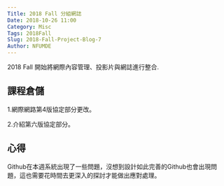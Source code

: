 ```yaml
---
Title: 2018 Fall 分組網誌
Date: 2018-10-26 11:00
Category: Misc
Tags: 2018Fall
Slug: 2018-Fall-Project-Blog-7
Author: NFUMDE
---
```


2018 Fall 開始將網際內容管理、投影片與網誌進行整合.

<!-- PELICAN_END_SUMMARY -->

課程倉儲
----

1.網際網路第4版協定部分更改。

2.介紹第六版協定部分。

心得
----

Github在本週系統出現了一些問題，沒想到設計如此完善的Github也會出現問題，這也需要花時間去更深入的探討才能做出應對處理。


